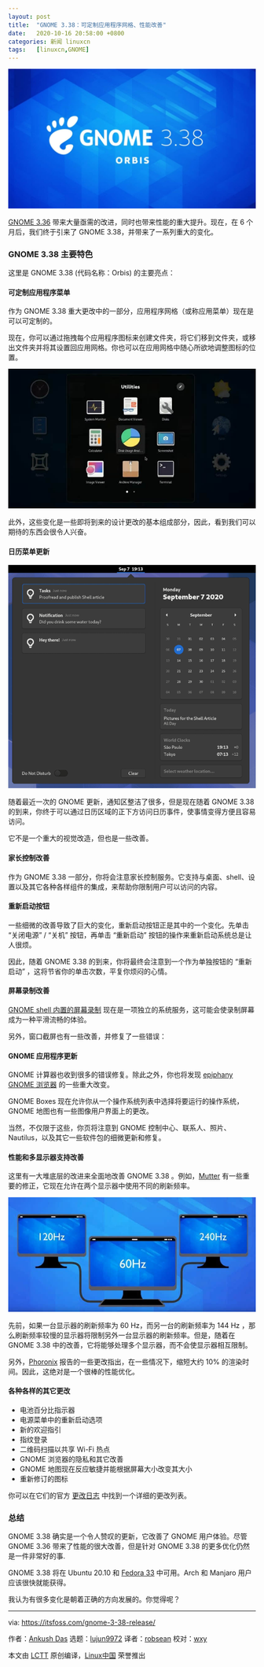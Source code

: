 ```yaml
---
layout: post
title:	"GNOME 3.38：可定制应用程序网格、性能改善"
date:	2020-10-16 20:58:00 +0800 
categories:	新闻 linuxcn 
tags:	[linuxcn,GNOME]
---
```



![](/Asserts/Images/album/202010/16/203906xys0py0nvi1d01ss.jpg)


[GNOME 3.36](https://itsfoss.com/gnome-3-36-release/) 带来大量亟需的改进，同时也带来性能的重大提升。现在，在 6 个月后，我们终于引来了 GNOME 3.38，并带来了一系列重大的变化。


### GNOME 3.38 主要特色


这里是 GNOME 3.38 (代码名称：Orbis) 的主要亮点：






#### 可定制应用程序菜单


作为 GNOME 3.38 重大更改中的一部分，应用程序网格（或称应用菜单）现在是可以可定制的。


现在，你可以通过拖拽每个应用程序图标来创建文件夹，将它们移到文件夹，或移出文件夹并将其设置回应用网格。你也可以在应用网格中随心所欲地调整图标的位置。


![](/Asserts/Images/album/202010/16/210620kugfvjjfvuy4myfv.jpg)


此外，这些变化是一些即将到来的设计更改的基本组成部分，因此，看到我们可以期待的东西会很令人兴奋。


#### 日历菜单更新


![](/Asserts/Images/album/202010/16/210636nvcjancksr8a8ckr.png)


随着最近一次的 GNOME 更新，通知区整洁了很多，但是现在随着 GNOME 3.38 的到来，你终于可以通过日历区域的正下方访问日历事件，使事情变得方便且容易访问。


它不是一个重大的视觉改造，但也是一些改善。


#### 家长控制改善


作为 GNOME 3.38 一部分，你将会注意家长控制服务。它支持与桌面、shell、设置以及其它各种各样组件的集成，来帮助你限制用户可以访问的内容。


#### 重新启动按钮


一些细微的改善导致了巨大的变化，重新启动按钮正是其中的一个变化。先单击 “关闭电源” / “关机” 按钮，再单击 “重新启动” 按钮的操作来重新启动系统总是让人很烦。


因此，随着 GNOME 3.38 的到来，你将最终会注意到一个作为单独按钮的 “重新启动” ，这将节省你的单击次数，平复你烦闷的心情。


#### 屏幕录制改善


[GNOME shell 内置的屏幕录制](https://itsfoss.com/gnome-screen-recorder/) 现在是一项独立的系统服务，这可能会使录制屏幕成为一种平滑流畅的体验。


另外，窗口截屏也有一些改善，并修复了一些错误：






#### GNOME 应用程序更新


GNOME 计算器也收到很多的错误修复。除此之外，你也将发现 [epiphany GNOME 浏览器](https://en.wikipedia.org/wiki/GNOME_Web) 的一些重大改变。


GNOME Boxes 现在允许你从一个操作系统列表中选择将要运行的操作系统，GNOME 地图也有一些图像用户界面上的更改。


当然，不仅限于这些，你页将注意到 GNOME 控制中心、联系人、照片、Nautilus，以及其它一些软件包的细微更新和修复。


#### 性能和多显示器支持改善


这里有一大堆底层的改进来全面地改善 GNOME 3.38 。例如，[Mutter](https://en.wikipedia.org/wiki/Mutter_(software)) 有一些重要的修正，它现在允许在两个显示器中使用不同的刷新频率。


![](/Asserts/Images/album/202010/16/210656jiudw01ww6iz6bzn.jpg)


先前，如果一台显示器的刷新频率为 60 Hz，而另一台的刷新频率为 144 Hz ，那么刷新频率较慢的显示器将限制另外一台显示器的刷新频率。但是，随着在 GNOME 3.38 中的改善，它将能够处理多个显示器，而不会使显示器相互限制。


另外，[Phoronix](https://www.phoronix.com/scan.php?page=news_item&px=GNOME-3.38-Last-Min-Mutter) 报告的一些更改指出，在一些情况下，缩短大约 10% 的渲染时间。因此，这绝对是一个很棒的性能优化。


#### 各种各样的其它更改


* 电池百分比指示器
* 电源菜单中的重新启动选项
* 新的欢迎指引
* 指纹登录
* 二维码扫描以共享 Wi-Fi 热点
* GNOME 浏览器的隐私和其它改善
* GNOME 地图现在反应敏捷并能根据屏幕大小改变其大小
* 重新修订的图标


你可以在它们的官方 [更改日志](https://help.gnome.org/misc/release-notes/3.38) 中找到一个详细的更改列表。


### 总结


GNOME 3.38 确实是一个令人赞叹的更新，它改善了 GNOME 用户体验。尽管 GNOME 3.36 带来了性能的很大改善，但是针对 GNOME 3.38 的更多优化仍然是一件非常好的事.


GNOME 3.38 将在 Ubuntu 20.10 和 [Fedora 33](https://itsfoss.com/fedora-33/) 中可用。Arch 和 Manjaro 用户应该很快就能获得。


我认为有很多变化是朝着正确的方向发展的。你觉得呢？




---


via: <https://itsfoss.com/gnome-3-38-release/>


作者：[Ankush Das](https://itsfoss.com/author/ankush/) 选题：[lujun9972](https://github.com/lujun9972) 译者：[robsean](https://github.com/robsean) 校对：[wxy](https://github.com/wxy)


本文由 [LCTT](https://github.com/LCTT/TranslateProject) 原创编译，[Linux中国](https://linux.cn/) 荣誉推出
